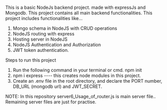 This is a basic NodeJs backend project. made with expressJs and Mongodb.
This project contains all main backend functionalities.
This project includes functionalities like...
  1. Mongo schema in NodeJS with CRUD operations
  2. NodeJS routing with express
  3. Hosting server in NodeJS
  4. NodeJS Authentication and Authorization
  5. JWT token authentication.

Steps to run this project
1.	Run the following command in your terminal or cmd. npm init   
2.	npm i express ---- this creates node modules in this project.
3.	Create an .env file in the root directory, and declare the PORT number, DB_URL (mongodb url)  and JWT_SECRET.

NOTE: 
In this repository server6_Usage_of_router.js is main server file.. Remaining server files are just for practise.
